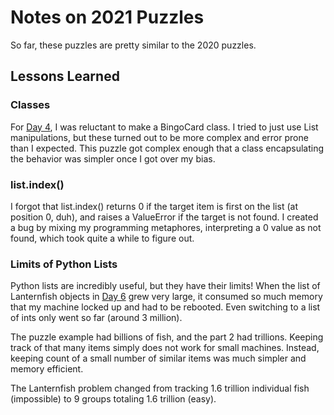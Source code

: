 # Notes on 2021 Puzzles

So far, these puzzles are pretty similar to the 2020 puzzles.

## Lessons Learned

### Classes

For [Day 4](d04.py), I was reluctant to make a BingoCard class. I tried to just use List manipulations, but
these turned out to be more complex and error prone than I expected. This puzzle got complex enough that a
class encapsulating the behavior was simpler once I got over my bias.

### list.index()

I forgot that list.index() returns 0 if the target item is first on the list (at position 0, duh), and raises a
ValueError if the target is not found. I created a bug by mixing my programming metaphores, interpreting a 0 value as not found, which took quite a while to figure out.

### Limits of Python Lists

Python lists are incredibly useful, but they have their limits!
When the list of Lanternfish objects in [Day 6](d06.py) grew very large, it consumed so much memory that my machine locked
up and had to be rebooted. Even switching to a list of ints only went so far (around 3 million).

The puzzle example had billions of fish, and the part 2 had trillions. Keeping track of that many items simply does not work
for small machines. Instead, keeping count of a small number of similar items was much simpler and memory efficient.

The Lanternfish problem changed from tracking 1.6 trillion individual fish (impossible) to 9 groups totaling 1.6 trillion (easy).
